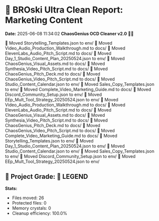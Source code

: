 # 🧹 BROski Ultra Clean Report: Marketing Content
**Date:** 2025-06-08 11:34:02
**ChaosGenius OCD Cleaner v2.0** 🧠💜

📁 Moved Storytelling_Templates.json to env/
📁 Moved Video_Audio_Production_Walkthrough.md to docs/
📁 Moved ElevenLabs_Audio_Pitch_Script.md to docs/
📁 Moved Day_1_Studio_Content_Plan_20250524.json to env/
📁 Moved ChaosGenius_Visual_Assets.md to docs/
📁 Moved Synthesia_Video_Pitch_Script.md to docs/
📁 Moved ChaosGenius_Pitch_Deck.md to docs/
📁 Moved ChaosGenius_Video_Pitch_Script.md to docs/
📁 Moved Studio_Content_Calendar.json to env/
📁 Moved Sales_Copy_Templates.json to env/
📁 Moved Complete_Video_Marketing_Guide.md to docs/
📁 Moved Discord_Community_Setup.json to env/
📁 Moved EEp_Mult_Tool_Strategy_20250524.json to env/
📁 Moved Video_Audio_Production_Walkthrough.md to docs/
📁 Moved ElevenLabs_Audio_Pitch_Script.md to docs/
📁 Moved ChaosGenius_Visual_Assets.md to docs/
📁 Moved Synthesia_Video_Pitch_Script.md to docs/
📁 Moved ChaosGenius_Pitch_Deck.md to docs/
📁 Moved ChaosGenius_Video_Pitch_Script.md to docs/
📁 Moved Complete_Video_Marketing_Guide.md to docs/
📁 Moved Storytelling_Templates.json to env/
📁 Moved Day_1_Studio_Content_Plan_20250524.json to env/
📁 Moved Studio_Content_Calendar.json to env/
📁 Moved Sales_Copy_Templates.json to env/
📁 Moved Discord_Community_Setup.json to env/
📁 Moved EEp_Mult_Tool_Strategy_20250524.json to env/

## 🧠 Project Grade: 💯 LEGEND
**Stats:**
- Files moved: 26
- Protected files: 0
- Memory crystals: 0
- Cleanup efficiency: 100.0%